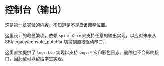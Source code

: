 ﻿# 控制台（输出）

这是第一章实验的内容，不知道是不是应该调整位置。


这里设计的略显繁琐，依赖 `spin::Once` 来支持任意的输出实现，以应对未来从 SBI/legacy/console_putchar 切换到直接驱动串口。


这里直接提供了 `log::Log` 实现以支持 `log::*` 宏和彩色日志。删除也不会影响接口，因此这可以留给学生实现。
